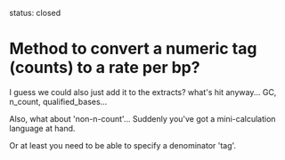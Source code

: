 status: closed
# Method to convert a numeric tag (counts) to a rate per bp?

I guess we could also just add it to the extracts?
what's hit anyway... GC, n_count, qualified_bases...

Also, what about 'non-n-count'... Suddenly you've got a mini-calculation language at hand.

Or at least you need to be able to specify a denominator 'tag'.
